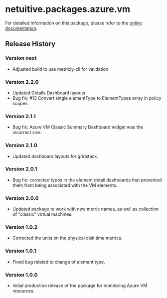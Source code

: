 # netuitive.packages.azure.vm

For detailed information on this package, please refer to the [online documentation](https://help.netuitive.com/Content/Integrations/microsoft_azure.htm).

## Release History

### Version next

* Adjusted build to use metricly-cli for validation

### Version 2.2.0

* Updated Details Dashboard layouts
* Bug fix: #13 Convert single elementType to ElementTypes array in policy scopes

### Version 2.1.1

* Bug fix: Azure VM Classic Summary Dashboard widget was the incorrect size.

### Version 2.1.0

* Updated dashboard layouts for gridstack.

### Version 2.0.1

* Bug fix: corrected typos in the element detail dashboards that prevented them from being associated with the VM elements.

### Version 2.0.0

* Updated package to work with new metric names, as well as collection of "classic" virtual machines.

### Version 1.0.2

* Corrected the units on the physical disk time metrics.

### Version 1.0.1

* Fixed bug related to change of element type.

### Version 1.0.0

* Initial production release of the package for monitoring Azure VM resources.
